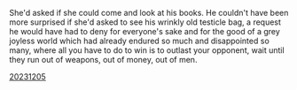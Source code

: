 She'd asked if she could come and look at his books. He couldn't have been more surprised if she'd asked to see his wrinkly old testicle bag, a request he would have had to deny for everyone's sake and for the good of a grey joyless world which had already endured so much and disappointed so many, where all you have to do to win is to outlast your opponent, wait until they run out of weapons, out of money, out of men.

[20231205](→)